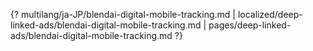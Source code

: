 {? multilang/ja-JP/blendai-digital-mobile-tracking.md | localized/deep-linked-ads/blendai-digital-mobile-tracking.md | pages/deep-linked-ads/blendai-digital-mobile-tracking.md ?}
